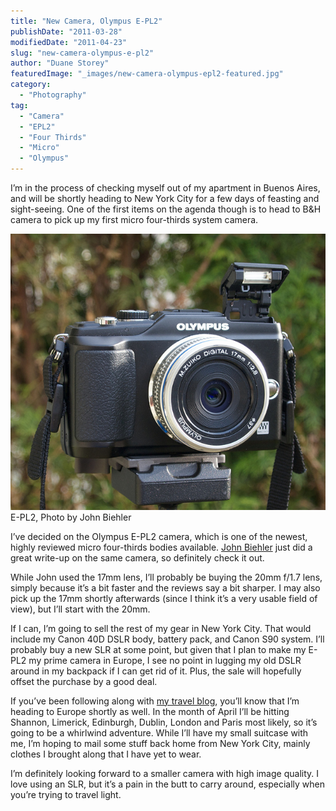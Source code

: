```yaml
---
title: "New Camera, Olympus E-PL2"
publishDate: "2011-03-28"
modifiedDate: "2011-04-23"
slug: "new-camera-olympus-e-pl2"
author: "Duane Storey"
featuredImage: "_images/new-camera-olympus-epl2-featured.jpg"
category:
  - "Photography"
tag:
  - "Camera"
  - "EPL2"
  - "Four Thirds"
  - "Micro"
  - "Olympus"
---
```


I’m in the process of checking myself out of my apartment in Buenos Aires, and will be shortly heading to New York City for a few days of feasting and sight-seeing. One of the first items on the agenda though is to head to B&amp;H camera to pick up my first micro four-thirds system camera.

[![](_images/new-camera-olympus-epl2-1.jpg "5565977171_6cf112e4a8_z")](http://www.flickr.com/photos/retrocactus/5565977171/)E-PL2, Photo by John Biehler



I’ve decided on the Olympus E-PL2 camera, which is one of the newest, highly reviewed micro four-thirds bodies available. [John Biehler](http://johnbiehler.com/2011/03/27/hands-on-with-the-olympus-pen-system/) just did a great write-up on the same camera, so definitely check it out.

While John used the 17mm lens, I’ll probably be buying the 20mm f/1.7 lens, simply because it’s a bit faster and the reviews say a bit sharper. I may also pick up the 17mm shortly afterwards (since I think it’s a very usable field of view), but I’ll start with the 20mm.

If I can, I’m going to sell the rest of my gear in New York City. That would include my Canon 40D DSLR body, battery pack, and Canon S90 system. I’ll probably buy a new SLR at some point, but given that I plan to make my E-PL2 my prime camera in Europe, I see no point in lugging my old DSLR around in my backpack if I can get rid of it. Plus, the sale will hopefully offset the purchase by a good deal.

If you’ve been following along with [my travel blog](http://themigratorynerd.com), you’ll know that I’m heading to Europe shortly as well. In the month of April I’ll be hitting Shannon, Limerick, Edinburgh, Dublin, London and Paris most likely, so it’s going to be a whirlwind adventure. While I’ll have my small suitcase with me, I’m hoping to mail some stuff back home from New York City, mainly clothes I brought along that I have yet to wear.

I’m definitely looking forward to a smaller camera with high image quality. I love using an SLR, but it’s a pain in the butt to carry around, especially when you’re trying to travel light.